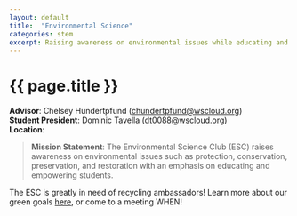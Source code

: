 ```yaml
---
layout: default
title:  "Environmental Science"
categories: stem
excerpt: Raising awareness on environmental issues while educating and empowering students.
---
```


# {{ page.title }}

**Advisor**: Chelsey Hundertpfund (<chundertpfund@wscloud.org>)
<br/>**Student President**: Dominic Tavella (<dt0088@wscloud.org>)
<br/>**Location**: 

> **Mission Statement**: The Environmental Science Club (ESC) raises awareness on environmental issues such as protection, conservation, preservation, and restoration with an emphasis on educating and empowering students.

The ESC is greatly in need of recycling ambassadors! Learn more about our green goals [here](https://instagram.com/WKHS_ESC), or come to a meeting WHEN!